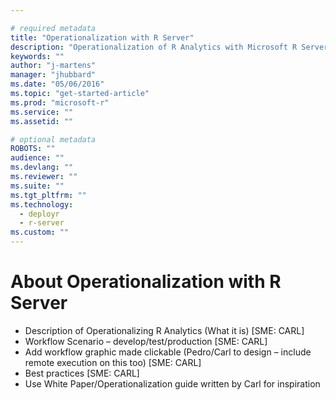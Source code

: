 ```yaml
---

# required metadata
title: "Operationalization with R Server"
description: "Operationalization of R Analytics with Microsoft R Server"
keywords: ""
author: "j-martens"
manager: "jhubbard"
ms.date: "05/06/2016"
ms.topic: "get-started-article"
ms.prod: "microsoft-r"
ms.service: ""
ms.assetid: ""

# optional metadata
ROBOTS: ""
audience: ""
ms.devlang: ""
ms.reviewer: ""
ms.suite: ""
ms.tgt_pltfrm: ""
ms.technology: 
  - deployr
  - r-server
ms.custom: ""
---
```


# About Operationalization with R Server
 + Description of Operationalizing R Analytics (What it is)  [SME: CARL]
 + Workflow Scenario – develop/test/production  [SME: CARL]
 + Add workflow graphic made clickable (Pedro/Carl to design – include remote execution on this too) [SME: CARL]
 + Best practices  [SME: CARL]
 + Use White Paper/Operationalization guide written by Carl for inspiration


